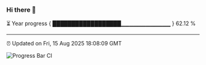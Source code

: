 ### Hi there 👋

⏳ Year progress { ██████████████████▁▁▁▁▁▁▁▁▁▁▁▁ } 62.12 %

---

⏰ Updated on Fri, 15 Aug 2025 18:08:09 GMT

![Progress Bar CI](https://github.com/liununu/liununu/workflows/Progress%20Bar%20CI/badge.svg)
